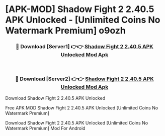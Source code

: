 # [APK-MOD] Shadow Fight 2 2.40.5 APK Unlocked - [Unlimited Coins No Watermark Premium] o9ozh



<div align="center">
<h3>🔴 Download [Server1] 👉👉 <a href="https://momento.my/?title=Shadow_Fight_2_2.40.5_APK_Unlocked">Shadow Fight 2 2.40.5 APK Unlocked Mod Apk</a></h3><br>

<h3>🔴 Download [Server2] 👉👉 <a href="https://momento.my/?title=Shadow_Fight_2_2.40.5_APK_Unlocked">Shadow Fight 2 2.40.5 APK Unlocked Mod Apk</a></h3>
</div>



Download Shadow Fight 2 2.40.5 APK Unlocked 

Free APK MOD Shadow Fight 2 2.40.5 APK Unlocked [Unlimited Coins No Watermark Premium]

Download Shadow Fight 2 2.40.5 APK Unlocked [Unlimited Coins No Watermark Premium] Mod For Android
